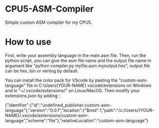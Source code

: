 # CPU5-ASM-Compiler
Simple custom ASM compiler for my CPU5.

# How to use
First, write your assembly language in the main.asm file.
Then, run the python script, you can give the asm file name and the output file name in argument like "python compiler.py myfile.asm myoutput.hex", output file can be hex, bin or verilog by default.

You can install the color pack for VScode by pasting the "custom-asm-language" file in C:\Users\{YOUR-NAME}\.vscode\extensions on Windows and in "~/.vscode/extensions/" on Linux/MacOS.
Then modify your extensions.json by adding : 

{"identifier":{"id":"undefined_publisher.custom-asm-language"},"version":"0.0.1","location":{"$mid":1,"path":"/c:/Users/{YOUR-NAME}/.vscode/extensions/custom-asm-language","scheme":"file"},"relativeLocation":"custom-asm-language"}
